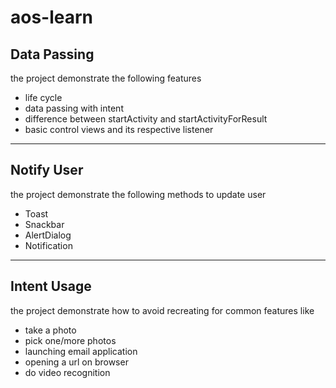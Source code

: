# aos-learn

## Data Passing

the project demonstrate the following features

* life cycle
* data passing with intent
* difference between startActivity and startActivityForResult
* basic control views and its respective listener

---

## Notify User

the project demonstrate the following methods to update user 

* Toast 
* Snackbar
* AlertDialog
* Notification

---

## Intent Usage

the project demonstrate how to avoid recreating for common features like

* take a photo
* pick one/more photos
* launching email application
* opening a url on browser
* do video recognition